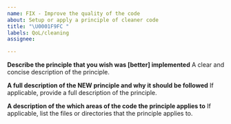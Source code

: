 ```yaml
---
name: FIX - Improve the quality of the code
about: Setup or apply a principle of cleaner code
title: "\U0001F9FC "
labels: QoL/cleaning
assignee:

---
```


**Describe the principle that you wish was [better] implemented**
A clear and concise description of the principle.

**A full description of the NEW principle and why it should be followed**
If applicable, provide a full description of the principle.

**A description of the which areas of the code the principle applies to**
If applicable, list the files or directories that the principle applies to.
